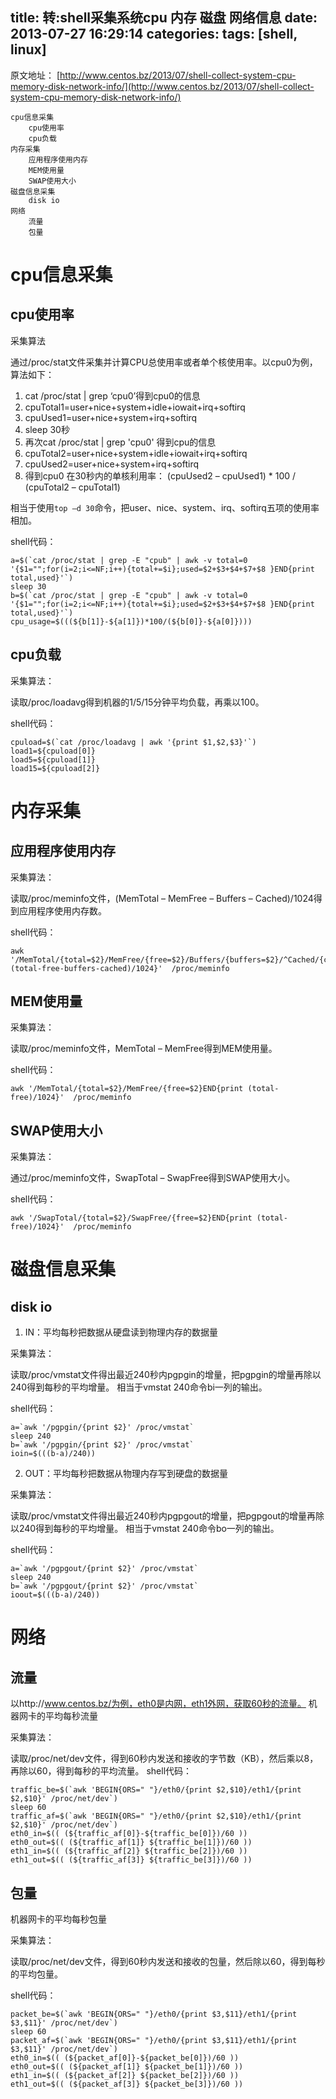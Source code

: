 title: 转:shell采集系统cpu 内存 磁盘 网络信息
date: 2013-07-27 16:29:14
categories:
tags: [shell, linux]
---

原文地址：
[http://www.centos.bz/2013/07/shell-collect-system-cpu-memory-disk-network-info/](http://www.centos.bz/2013/07/shell-collect-system-cpu-memory-disk-network-info/)

```
cpu信息采集
	cpu使用率
	cpu负载
内存采集
	应用程序使用内存
	MEM使用量
	SWAP使用大小
磁盘信息采集
	disk io
网络
	流量
	包量
```
<!--more-->

# cpu信息采集

## cpu使用率

采集算法

通过/proc/stat文件采集并计算CPU总使用率或者单个核使用率。以cpu0为例，算法如下：

1. cat /proc/stat | grep ‘cpu0’得到cpu0的信息
2. cpuTotal1=user+nice+system+idle+iowait+irq+softirq
3. cpuUsed1=user+nice+system+irq+softirq
4. sleep 30秒
5. 再次cat /proc/stat | grep 'cpu0' 得到cpu的信息
6. cpuTotal2=user+nice+system+idle+iowait+irq+softirq
7. cpuUsed2=user+nice+system+irq+softirq
8. 得到cpu0 在30秒内的单核利用率：
(cpuUsed2 – cpuUsed1) * 100 / (cpuTotal2 – cpuTotal1)

相当于使用``top –d 30``命令，把user、nice、system、irq、softirq五项的使用率相加。

shell代码：

	a=$(`cat /proc/stat | grep -E "cpub" | awk -v total=0 '{$1="";for(i=2;i<=NF;i++){total+=$i};used=$2+$3+$4+$7+$8 }END{print total,used}'`)
	sleep 30
	b=$(`cat /proc/stat | grep -E "cpub" | awk -v total=0 '{$1="";for(i=2;i<=NF;i++){total+=$i};used=$2+$3+$4+$7+$8 }END{print total,used}'`)
	cpu_usage=$(((${b[1]}-${a[1]})*100/(${b[0]}-${a[0]})))

## cpu负载

采集算法：

读取/proc/loadavg得到机器的1/5/15分钟平均负载，再乘以100。

shell代码：

	cpuload=$(`cat /proc/loadavg | awk '{print $1,$2,$3}'`)
	load1=${cpuload[0]}
	load5=${cpuload[1]}
	load15=${cpuload[2]}



# 内存采集

## 应用程序使用内存

采集算法：

读取/proc/meminfo文件，(MemTotal – MemFree – Buffers – Cached)/1024得到应用程序使用内存数。

shell代码：

	awk '/MemTotal/{total=$2}/MemFree/{free=$2}/Buffers/{buffers=$2}/^Cached/{cached=$2}END{print (total-free-buffers-cached)/1024}'  /proc/meminfo

## MEM使用量

采集算法：

读取/proc/meminfo文件，MemTotal – MemFree得到MEM使用量。

shell代码：

	awk '/MemTotal/{total=$2}/MemFree/{free=$2}END{print (total-free)/1024}'  /proc/meminfo

## SWAP使用大小

采集算法：

通过/proc/meminfo文件，SwapTotal – SwapFree得到SWAP使用大小。

shell代码：

	awk '/SwapTotal/{total=$2}/SwapFree/{free=$2}END{print (total-free)/1024}'  /proc/meminfo



# 磁盘信息采集

## disk io

1. IN：平均每秒把数据从硬盘读到物理内存的数据量

采集算法：

读取/proc/vmstat文件得出最近240秒内pgpgin的增量，把pgpgin的增量再除以240得到每秒的平均增量。
相当于vmstat 240命令bi一列的输出。

shell代码：

	a=`awk '/pgpgin/{print $2}' /proc/vmstat`
	sleep 240
	b=`awk '/pgpgin/{print $2}' /proc/vmstat`
	ioin=$(((b-a)/240))

2. OUT：平均每秒把数据从物理内存写到硬盘的数据量

采集算法：

读取/proc/vmstat文件得出最近240秒内pgpgout的增量，把pgpgout的增量再除以240得到每秒的平均增量。
相当于vmstat 240命令bo一列的输出。

shell代码：

	a=`awk '/pgpgout/{print $2}' /proc/vmstat`
	sleep 240
	b=`awk '/pgpgout/{print $2}' /proc/vmstat`
	ioout=$(((b-a)/240))

# 网络

## 流量

以http://www.centos.bz/为例，eth0是内网，eth1外网，获取60秒的流量。
机器网卡的平均每秒流量

采集算法：

读取/proc/net/dev文件，得到60秒内发送和接收的字节数（KB），然后乘以8，再除以60，得到每秒的平均流量。
shell代码：

	traffic_be=$(`awk 'BEGIN{ORS=" "}/eth0/{print $2,$10}/eth1/{print $2,$10}' /proc/net/dev`)
	sleep 60
	traffic_af=$(`awk 'BEGIN{ORS=" "}/eth0/{print $2,$10}/eth1/{print $2,$10}' /proc/net/dev`)
	eth0_in=$(( (${traffic_af[0]}-${traffic_be[0]})/60 ))
	eth0_out=$(( (${traffic_af[1]} ${traffic_be[1]})/60 ))
	eth1_in=$(( (${traffic_af[2]} ${traffic_be[2]})/60 ))
	eth1_out=$(( (${traffic_af[3]} ${traffic_be[3]})/60 ))

## 包量

机器网卡的平均每秒包量

采集算法：

读取/proc/net/dev文件，得到60秒内发送和接收的包量，然后除以60，得到每秒的平均包量。

shell代码：

	packet_be=$(`awk 'BEGIN{ORS=" "}/eth0/{print $3,$11}/eth1/{print $3,$11}' /proc/net/dev`)
	sleep 60
	packet_af=$(`awk 'BEGIN{ORS=" "}/eth0/{print $3,$11}/eth1/{print $3,$11}' /proc/net/dev`)
	eth0_in=$(( (${packet_af[0]}-${packet_be[0]})/60 ))
	eth0_out=$(( (${packet_af[1]} ${packet_be[1]})/60 ))
	eth1_in=$(( (${packet_af[2]} ${packet_be[2]})/60 ))
	eth1_out=$(( (${packet_af[3]} ${packet_be[3]})/60 ))
